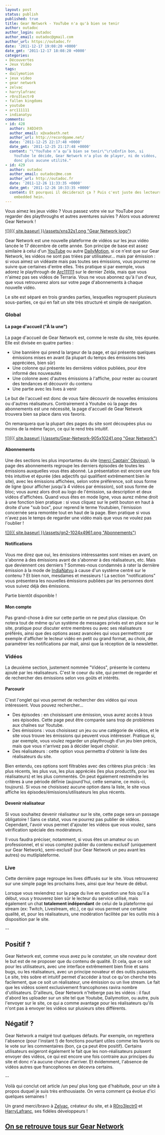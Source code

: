 ```yaml
---
layout: post
status: publish
published: true
title: Gear Network - YouTube n'a qu'à bien se tenir
author: outadoc
author_login: outadoc
author_email: outadoc@gmail.com
author_url: https://outadoc.fr
date: '2011-12-17 19:08:20 +0000'
date_gmt: '2011-12-17 18:08:20 +0000'
categories:
- Découvertes
- Jeux Vidéo
tags:
- dailymotion
- jeux video
- gear network
- zelvac
- harrylafranc
- r0ro3lectr0
- fallen kingdoms
- youtube
- arc111111
- indianatyu
comments:
- id: 428
  author: X4D34th
  author_email: x@xadeath.net
  author_url: http://recordgame.net/
  date: '2011-12-25 22:17:48 +0000'
  date_gmt: '2011-12-25 21:17:48 +0000'
  content: "\"YouTube n’a qu’à bien se tenir\"\r\nEnfin bon, si
    YouTube le décide, Gear Network n'a plus de player, ni de vidéos,
    donc plus aucune utilité."
- id: 429
  author: outadoc
  author_email: outadoc@me.com
  author_url: http://outadoc.fr
  date: '2011-12-26 11:33:35 +0000'
  date_gmt: '2011-12-26 10:33:35 +0000'
  content: Et pourquoi il déciderait ça ? Puis c'est juste des lecteurs
    embedded hein.
---
```

Vous aimez les jeux vidéo ? Vous passez votre vie sur YouTube pour regarder des playthroughs et autres aventures suivies ? Alors vous adorerez Gear Network !

[![]({{ site.baseurl }}/assets/xns32s1.png "Gear Network logo")][1]

Gear Network est une nouvelle plateforme de vidéos sur les jeux vidéo lancée le 17 décembre de cette année. Son principe de base est assez similaire à celui d'un [YouTube][2] ou autre [DailyMotion][3], si ce n'est que sur Gear Network, les vidéos ne sont pas triées par utilisateur... mais par émission : si vous aimez un vidéaste mais pas toutes ses émissions, vous pourrez ne suivre que certaines d'entre elles. Très pratique si par exemple, vous adorez le playthrough de [Arc111111][4] sur le dernier Zelda, mais que vous n'aimez pas ses vidéos de Terraria. Vous ne vous abonnez qu'à l'un d'eux, que vous retrouverez alors sur votre page d'abonnements à chaque nouvelle vidéo.

Le site est séparé en trois grandes parties, lesquelles regroupent plusieurs sous-parties, ce qui en fait un site très structuré et simple de navigation.

### Global

#### La page d'accueil ("À la une")

La page d'accueil de Gear Network est, comme le reste du site, très épurée. Elle est divisée en quatre parties :

-   Une bannière qui prend la largeur de la page, et qui présente quelques émissions mises en avant (la plupart du temps des émissions très appréciées, bien sûr)
-   Une colonne qui présente les dernières vidéos publiées, pour être informé des nouveautés
-   Une colonne avec d'autres émissions à l'affiche, pour rester au courant des tendances et découvrir du contenu
-   Une partie avec les lives à venir

Le but de l'accueil est donc de vous faire découvrir de nouvelles émissions ou d'autres réalisateurs. Contrairement à Youtube où la page des abonnements est une nécessité, la page d'accueil de Gear Network trouvera bien sa place dans vos favoris.

On remarquera que la plupart des pages du site sont découpées plus ou moins de la même façon, ce qui le rend très intuitif.

[![]({{ site.baseurl }}/assets/Gear-Network-905x10241.png "Gear Network")][5]

#### Abonnements

Une des sections les plus importantes du site ([merci Captain' Obvious][6]), la page des abonnements regroupe les derniers épisodes de toutes les émissions auxquelles vous êtes abonné. La présentation est encore une fois très intuitive et épurée (des adjectifs qui qualifient extrêmement bien le site), avec les émissions affichées, selon votre préférence, soit sous forme de ligne (pour afficher jusqu'à 4 vidéos par émission), soit sous forme de bloc; vous aurez alors droit au logo de l'émission, sa description et deux vidéos d'affichées. Quand vous êtes en mode ligne, vous aurez même droit à une fonction bien pratique : si vous cliquez sur le petit bouton en haut à droite d'une "sub box", pour reprend le terme Youtubien, l'émission concernée sera remontée tout en haut de la page. Bien pratique si vous n'avez pas le temps de regarder une vidéo mais que vous ne voulez pas l'oublier !

[![]({{ site.baseurl }}/assets/gn2-1024x4961.png "Abonnements")][7]

#### Notifications

Vous me direz que oui, les émissions intéressantes sont mises en avant, on s'abonne à des émissions avant de s'abonner à des réalisateurs, etc. Mais que deviennent ces derniers ? Sommes-nous condamnés à rater la dernière émission à la mode de [IndiaNatyu][8] à cause d'un système centré sur le contenu ? Et bien non, mesdames et messieurs ! La section "notifications" vous présentera les nouvelles émissions publiées par les personnes dont vous suivez déjà des émissions.

Partie bientôt disponible !

#### Mon compte

Pas grand-chose à dire sur cette partie on ne peut plus classique. On notera tout de même qu'un système de messages privés est en place sur le site, pratique pour discuter entre membres ou avec ses réalisateurs préférés, ainsi que des options assez avancées qui vous permettront par exemple d'afficher le lecteur vidéo en petit ou grand format, au choix, de paramétrer les notifications par mail, ainsi que la réception de la newsletter.

### Vidéos

La deuxième section, justement nommée "Vidéos", présente le contenu ajouté par les réalisateurs. C'est le coeur du site, qui permet de regarder et de rechercher des émissions selon vos goûts et intérêts.

#### Parcourir

C'est l'onglet qui vous permet de rechercher des vidéos qui vous intéressent. Vous pouvez rechercher...

-   Des épisodes : en choisissant une émission, vous aurez accès à tous ses épisodes. Cette page peut être comparée sans trop de problèmes aux chaînes sur Youtube.
-   Des émissions : vous choisissez un jeu ou une catégorie de vidéos, et le site vous trouve les émissions qui peuvent vous intéresser. Pratique si, par exemple, vous voulez regarder un playthrough d'un jeu bien précis, mais que vous n'arrivez pas à décider lequel choisir.
-   Des réalisateurs : cette option vous permettra d'obtenir la liste des réalisateurs du site.

Bien entendu, ces options sont filtrables avec des critères plus précis : les plus récents, les plus vus, les plus appréciés (les plus productifs, pour les réalisateurs) et les plus commentés. On peut également restreindre les critères à une période définie (aujourd'hui, cette semaine, ce mois-ci, toujours). Si vous ne choisissez aucune option dans la liste, le site vous affiche les épisodes/émissions/utilisateurs les plus récents.

#### Devenir réalisateur

Si vous souhaitez devenir réalisateur sur le site, cette page sera un passage obligatoire ! Sans ce statut, vous ne pourrez pas publier de vidéos. Cependant, l'avoir vous permet d'ajouter les vidéos que vous voulez, sans vérification spéciale des modérateurs.

Il vous faudra préciser, notamment, si vous êtes un amateur ou un professionnel, et si vous comptez publier du contenu exclusif (uniquement sur Gear Network), semi-exclusif (sur Gear Network un peu avant les autres) ou mutliplateforme.

### Live

Cette dernière page regroupe les lives diffusés sur le site. Vous retrouverez sur une simple page les prochains lives, ainsi que leur heure de début.

Lorsque vous reviendrez sur la page du live en question une fois qu'il a début, vous y trouverez bien sûr le lecteur du service utilisé, mais également un chat **totalement indépendant** de celui de la plateforme qui stream (ex: Twitch, Livestream, etc.), ce qui vous permet une certaine qualité, et, pour les réalisateurs, une modération facilitée par les outils mis à disposition par le site.

--

## Positif ?

Gear Network est, comme vous avez pu le constater, un site novateur dont le but est de ne proposer que du contenu de qualité. Et cela, que ce soit pour les utilisateurs, avec une interface extrêmement bien finie et sans bugs, ou les réalisateurs, avec un principe novateur et des outils puissants. Le site, très sobre et intuitif permet d'accéder à tout ce qu'on cherche très facilement, que ce soit un réalisateur, une émission ou un live stream. Le fait que les vidéos soient exclusivement francophones ravira nombre d'utilisateurs. D'ailleurs, Gear Network n'héberge pas les vidéos : il faut d'abord les uploader sur un site tel que Youtube, Dailymotion, ou autre, puis l'envoyer sur le site, ce qui a comme avantage pour les réalisateurs qu'ils n'ont pas à envoyer les vidéos sur plusieurs sites différents.

## Négatif ?

Gear Network a malgré tout quelques défauts. Par exemple, on regrettera l'absence (pour l'instant !) de fonctions pourtant utiles comme les favoris ou le vote sur les commentaires (bon, ça ça peut être positif). Certains utilisateurs exigeront également le fait que les non-réalisateurs puissent envoyer des vidéos, ce qui est encore une fois contraire aux principes du site et donc n'a aucune chance d'arriver. Et évidemment, l'absence de vidéos autres que francophones en décevra certains.

--

Voilà qui conclut cet article /un peu/ plus long que d'habitude, pour un site à propos duquel je suis très enthousiaste. On verra comment ça évolue d'ici quelques semaines !

Un grand merci/bravo à [Zelvac][9], créateur du site, et à [R0ro3lectr0][10] et [HarryLafranc][11], ses fidèles développeurs !

## [On se retrouve tous sur Gear Network][12]

[1]: http://gear-network.com
[2]: http://youtube.com
[3]: http://dailymotion.com
[4]: http://twitter.com/arc111111
[5]: http://gear-network.com
[6]: http://www.youtube.com/watch?v=WX7aP70mx1c
[7]: http://gear-network.com/abonnements
[8]: http://twitter.com/indianatyu
[9]: http://twitter.com/Zelvac
[10]: http://twitter.com/R0ro3lectr0
[11]: http://twitter.com/HarryLafranc
[12]: http://gear-network.com
